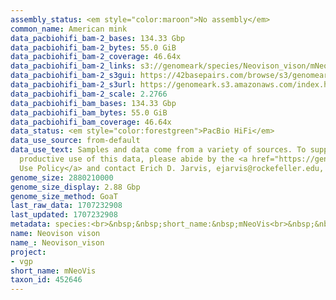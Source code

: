 ```yaml
---
assembly_status: <em style="color:maroon">No assembly</em>
common_name: American mink
data_pacbiohifi_bam-2_bases: 134.33 Gbp
data_pacbiohifi_bam-2_bytes: 55.0 GiB
data_pacbiohifi_bam-2_coverage: 46.64x
data_pacbiohifi_bam-2_links: s3://genomeark/species/Neovison_vison/mNeoVis2/genomic_data/pacbio_hifi/<br>
data_pacbiohifi_bam-2_s3gui: https://42basepairs.com/browse/s3/genomeark/species/Neovison_vison/mNeoVis2/genomic_data/pacbio_hifi/
data_pacbiohifi_bam-2_s3url: https://genomeark.s3.amazonaws.com/index.html?prefix=species/Neovison_vison/mNeoVis2/genomic_data/pacbio_hifi/
data_pacbiohifi_bam-2_scale: 2.2766
data_pacbiohifi_bam_bases: 134.33 Gbp
data_pacbiohifi_bam_bytes: 55.0 GiB
data_pacbiohifi_bam_coverage: 46.64x
data_status: <em style="color:forestgreen">PacBio HiFi</em>
data_use_source: from-default
data_use_text: Samples and data come from a variety of sources. To support fair and
  productive use of this data, please abide by the <a href="https://genome10k.soe.ucsc.edu/data-use-policies/">Data
  Use Policy</a> and contact Erich D. Jarvis, ejarvis@rockefeller.edu, with any questions.
genome_size: 2880210000
genome_size_display: 2.88 Gbp
genome_size_method: GoaT
last_raw_data: 1707232908
last_updated: 1707232908
metadata: species:<br>&nbsp;&nbsp;short_name:&nbsp;mNeoVis<br>&nbsp;&nbsp;name:&nbsp;Neovison&nbsp;vison<br>&nbsp;&nbsp;taxon_id:&nbsp;452646<br>&nbsp;&nbsp;common_name:&nbsp;American&nbsp;mink<br>&nbsp;&nbsp;order:<br>&nbsp;&nbsp;&nbsp;&nbsp;name:&nbsp;Carnivora<br>&nbsp;&nbsp;family:<br>&nbsp;&nbsp;&nbsp;&nbsp;name:&nbsp;Mustelidae<br>&nbsp;&nbsp;individuals:<br>&nbsp;&nbsp;&nbsp;&nbsp;-&nbsp;short_name:&nbsp;mNeoVis2<br>&nbsp;&nbsp;&nbsp;&nbsp;&nbsp;&nbsp;biosample_id:&nbsp;SAMEA112468126<br>&nbsp;&nbsp;&nbsp;&nbsp;&nbsp;&nbsp;sex:&nbsp;female<br>&nbsp;&nbsp;genome_size:&nbsp;2880210000<br>&nbsp;&nbsp;genome_size_method:&nbsp;GoaT<br>&nbsp;&nbsp;project:&nbsp;[&nbsp;vgp&nbsp;]<br>
name: Neovison vison
name_: Neovison_vison
project:
- vgp
short_name: mNeoVis
taxon_id: 452646
---
```

